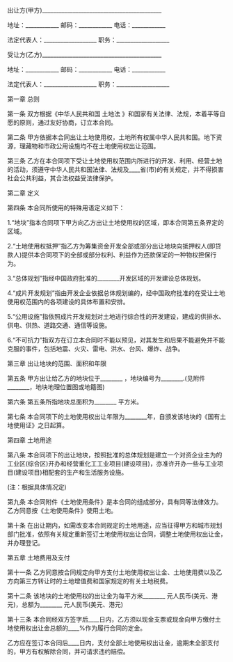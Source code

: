
 


出让方(甲方)___________________________________________


地址：____________ 邮码：____________ 电话：____________


法定代表人：___________________ 职务：___________________


受让方(乙方)___________________________________________


地址：____________ 邮码：____________ 电话：____________


法定代表人：___________________ 职务：___________________


第一章 总则


第一条 双方根据《中华人民共和国
土地法
》和国家有关法律、法规，本着平等自愿的原则，通过友好协商，订立本合同。


第二条 甲方依据本合同出让土地使用权，土地所有权属中华人民共和国。地下资源，理藏物和市政公用设施均不在土地使用权出让范围。


第三条 乙方在本合同项下受让土地使用权范围内所进行的开发、利用、经营土地的活动，须遵守中华人民共和国法律、法规及____省(市)的有关规定，并不得损害社会公共利益，其合法权益受法律保护。


第二章 定义


第四条 本合同所使用的特殊用语定义如下：


1.“地块”指本合同项下甲方向乙方出让土地使用权的区域，即本合同第五条界定的区域。


2.“土地使用权抵押”指乙方为筹集资金开发全部或部分出让地块向抵押权人(即贷款人)提供本合同项下的全部或部分权利、利益作为还款保证的一种物权担保行为。


3.“总体规划”指经中国政府批准的________开发区域的开发建设总体规划。


4.“成片开发规划”指由开发企业依据总体规划编的，经中国政府批准的在受让土地使用权范围内的各项建设的具体布置和安排。


5.“公用设施”指依照成片开发规划对土地进行综合性的开发建设，建成的供排水、供电、供热、道路交通、通信等设施。


6.“不可抗力”指双方在订立本合同时不能以预见，对其发生和后果不能避免并不能克服的事件，包括地震、火灾、雷电、洪水、台风、爆炸、战争。


第三章 出让地块的范围、面积和年限


第五条 甲方出让给乙方的地块位于________ ，地块编号为________.(见附件________，地块地理位置图或地籍图)


第六条 第五条所指地块总面积为________ 平方米。


第七条 本合同项下的土地使用权出让年限为________年，自颁发该地块的《国有土地使用证》之日起算。


第四章 土地用途


第八条 本合同项下的出让地块，按照批准的总体规划是建立一个对资企业主为的工业区(综合区)开办和经营重化工工业项目(建设项目)，亦准许开办一些与工业项目(建设项目)相配套的生产和生活服务设施。


(注：根据具体情况定)


第九条 本合同附件《土地使用条件》是本合同的组成部分，具有同等法律效力。乙方同意按《土地使用条件》使用土地。


第十条 在出让期内，如需改变本合同规定的土地用途，应当征得甲方和城市规划部门批准，依照有关规定重新签订土地使用权出让合同，调整土地使用权出让金，并办理登记。


第五章 土地费用及支付


第十一条 乙方同意按合同规定向甲方支付土地使用权出让金、土地使用费以及乙方向第三方转让时的土地增值费和国家规定的有关土地税费。


第十二条 该地块的土地使用权的出让金为每平方米________ 元人民币(美元、港元)，总额为________ 元人民币(美元、港元)


第十三条 本合同经双方签字后____日内，乙方须以现金支票或现金向甲方缴付土地使用权出让金总额的____%作为履行合同的定金。


乙方应在签订本合同后____日内，支付全部土地使用权出让金，逾期未全部支付的，甲方有权解除合同，并可请求违约赔偿。
 


 

 
 
 
 
 
  


  
 

  


  


  
 
 
 
 

